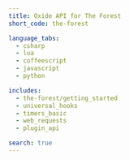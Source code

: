 ```yaml
---
title: Oxide API for The Forest
short_code: the-forest

language_tabs:
  - csharp
  - lua
  - coffeescript
  - javascript
  - python

includes:
  - the-forest/getting_started
  - universal_hooks
  - timers_basic
  - web_requests
  - plugin_api

search: true
---
```

